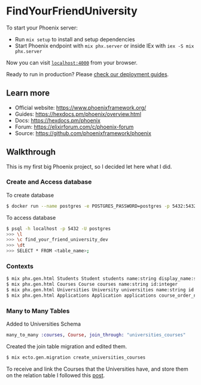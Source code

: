 # FindYourFriendUniversity

To start your Phoenix server:

  * Run `mix setup` to install and setup dependencies
  * Start Phoenix endpoint with `mix phx.server` or inside IEx with `iex -S mix phx.server`

Now you can visit [`localhost:4000`](http://localhost:4000) from your browser.

Ready to run in production? Please [check our deployment guides](https://hexdocs.pm/phoenix/deployment.html).

## Learn more

  * Official website: https://www.phoenixframework.org/
  * Guides: https://hexdocs.pm/phoenix/overview.html
  * Docs: https://hexdocs.pm/phoenix
  * Forum: https://elixirforum.com/c/phoenix-forum
  * Source: https://github.com/phoenixframework/phoenix

## Walkthrough

This is my first big Phoenix project, so I decided let here what I did.

### Create and Access database

To create database

```bash
$ docker run --name postgres -e POSTGRES_PASSWORD=postgres -p 5432:5432 -d postgres
```

To access database

```bash
$ psql -h localhost -p 5432 -U postgres
>>> \l
>>> \c find_your_friend_university_dev
>>> \dt
>>> SELECT * FROM <table_name>;
```

### Contexts

```bash
$ mix phx.gen.html Students Student students name:string display_name:string civil_id:string
$ mix phx.gen.html Courses Course courses name:string id:integer
$ mix phx.gen.html Universities University universities name:string id:integer is_polytechnic:boolean
$ mix phx.gen.html Applications Application applications course_order_num:integer candidature_grade:integer exams_grades:integer _12grade:integer _11grade:integer student_option_number:integer placed:boolean year:integer phase:integer university:references:universities course:references:courses student:references:students
```

### Many to Many Tables

Added to Universities Schema

```elixir
many_to_many :courses, Course, join_through: "universities_courses"
```

Created the join table migration and edited them.

```bash
$ mix ecto.gen.migration create_universities_courses
```

To receive and link the Courses that the Universities have, and store them on the relation table I followed this [post](https://dev.to/ricardoruwer/many-to-many-associations-in-elixir-and-phoenix-21pm).
